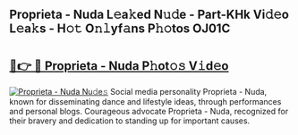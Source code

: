 ## Proprieta - Nuda L𝚎a𝚔ed N𝚞𝚍e - Part-KHk Vi𝚍𝚎o L𝚎a𝚔s - H𝚘𝚝 O𝚗𝚕yf𝚊ns P𝚑𝚘tos OJ01C

# <h2><a href="http://kfb015i.oniu.top/?m=Proprieta+-+Nuda">🔗👉 🔴 Proprieta - Nuda P𝚑ot𝚘𝚜 V𝚒d𝚎o</a></h2>

[![Proprieta - Nuda Nu𝚍e𝚜](https://i.imgur.com/0qMVB7G.gif)](http://kfb015i.oniu.top/?m=Proprieta+-+Nuda)
Social media personality Proprieta - Nuda, known for disseminating dance and lifestyle ideas, through performances and personal blogs. Courageous advocate Proprieta - Nuda, recognized for their bravery and dedication to standing up for important causes.  
